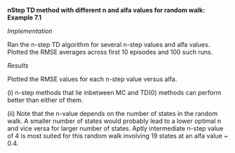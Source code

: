 **nStep TD method with different n and alfa values for random walk: Example 7.1**

_Implementation_

Ran the n-step TD algorithm for several n-step values and alfa values. Plotted the RMSE averages across first 10 episodes and 100 such runs.

_Results_

Plotted the RMSE values for each n-step value versus alfa.

(i)  n-step methods that lie inbetween MC and TD(0) methods can perform better than either of them. 

(ii) Note that the n-value depends on the number of states in the random walk. A smaller number of states would probably lead to a lower          optimal n and vice versa for larger number of states.
    Aptly intermediate n-step value of 4 is most suited for this random walk involving 19 states at an alfa value ~ 0.4.
